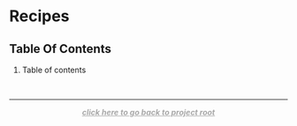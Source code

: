 # Recipes

## Table Of Contents

1. Table of contents

&nbsp;

---

<div style="text-align:center;"> 
    <a style="color:darkgrey" href="../README.md">
        <b><i>click here to go back to project root</i></b>
    </a>
</div>